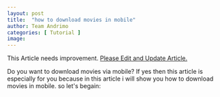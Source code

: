 ```yaml
---
layout: post
title:  "how to download movies in mobile"
author: Team Andrimo
categories: [ Tutorial ]
image: 
---
```


<div class="notify notify-yellow"><span class="symbol icon-excl"></span> This Article needs improvement. <a href="https://www.andrimo.com/edit-andrimo-article" target="_blank" >Please Edit and Update Article.</a></div>

Do you want to download movies via mobile? If yes then this article is especially for you because in this article i will show you how to download movies in mobile. so let's begain:

